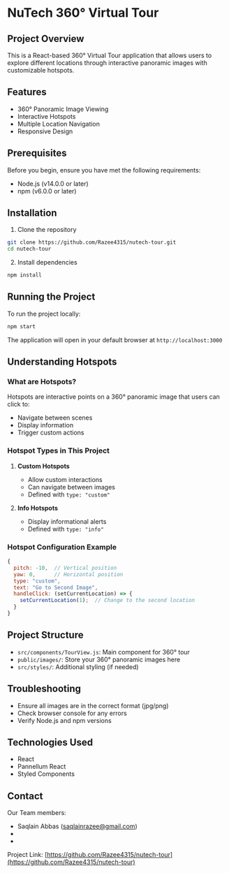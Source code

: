 # NuTech 360° Virtual Tour

## Project Overview

This is a React-based 360° Virtual Tour application that allows users to explore different locations through interactive panoramic images with customizable hotspots.

## Features

- 360° Panoramic Image Viewing
- Interactive Hotspots
- Multiple Location Navigation
- Responsive Design

## Prerequisites

Before you begin, ensure you have met the following requirements:

- Node.js (v14.0.0 or later)
- npm (v6.0.0 or later)

## Installation

1. Clone the repository
```bash
git clone https://github.com/Razee4315/nutech-tour.git
cd nutech-tour
```

2. Install dependencies
```bash
npm install
```

## Running the Project

To run the project locally:

```bash
npm start
```

The application will open in your default browser at `http://localhost:3000`

## Understanding Hotspots

### What are Hotspots?

Hotspots are interactive points on a 360° panoramic image that users can click to:
- Navigate between scenes
- Display information
- Trigger custom actions

### Hotspot Types in This Project

1. **Custom Hotspots**
   - Allow custom interactions
   - Can navigate between images
   - Defined with `type: "custom"`

2. **Info Hotspots**
   - Display informational alerts
   - Defined with `type: "info"`

### Hotspot Configuration Example

```javascript
{
  pitch: -10,  // Vertical position
  yaw: 0,      // Horizontal position
  type: "custom",
  text: "Go to Second Image",
  handleClick: (setCurrentLocation) => {
    setCurrentLocation(1);  // Change to the second location
  }
}
```

## Project Structure

- `src/components/TourView.js`: Main component for 360° tour
- `public/images/`: Store your 360° panoramic images here
- `src/styles/`: Additional styling (if needed)


## Troubleshooting

- Ensure all images are in the correct format (jpg/png)
- Check browser console for any errors
- Verify Node.js and npm versions

## Technologies Used

- React
- Pannellum React
- Styled Components

## Contact

Our Team members:
- Saqlain Abbas (saqlainrazee@gmail.com)
- 
- 

Project Link: [https://github.com/Razee4315/nutech-tour](https://github.com/Razee4315/nutech-tour)
